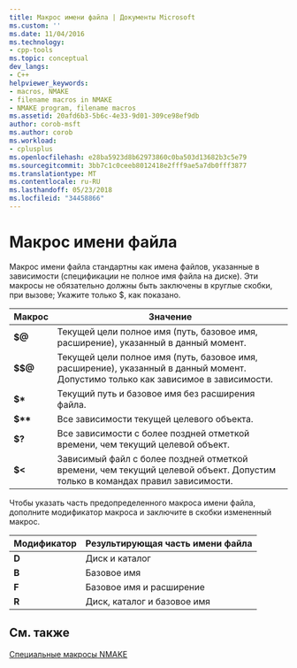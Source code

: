 ```yaml
---
title: Макрос имени файла | Документы Microsoft
ms.custom: ''
ms.date: 11/04/2016
ms.technology:
- cpp-tools
ms.topic: conceptual
dev_langs:
- C++
helpviewer_keywords:
- macros, NMAKE
- filename macros in NMAKE
- NMAKE program, filename macros
ms.assetid: 20afd6b3-5b6c-4e33-9d01-309ce98ef9db
author: corob-msft
ms.author: corob
ms.workload:
- cplusplus
ms.openlocfilehash: e28ba5923d8b62973860c0ba503d13682b3c5e79
ms.sourcegitcommit: 3bb7c1c0ceeb8012418e2fff9ae5a7db0fff3877
ms.translationtype: MT
ms.contentlocale: ru-RU
ms.lasthandoff: 05/23/2018
ms.locfileid: "34458866"
---
```

# <a name="filename-macros"></a>Макрос имени файла
Макрос имени файла стандартны как имена файлов, указанные в зависимости (спецификации не полное имя файла на диске). Эти макросы не обязательно должны быть заключены в круглые скобки, при вызове; Укажите только $, как показано.  
  
|Макрос|Значение|  
|-----------|-------------|  
|**$@**|Текущей цели полное имя (путь, базовое имя, расширение), указанный в данный момент.|  
|**$$@**|Текущей цели полное имя (путь, базовое имя, расширение), указанный в данный момент. Допустимо только как зависимое в зависимости.|  
|**$&#42;**|Текущий путь и базовое имя без расширения файла.|  
|**$&#42;&#42;**|Все зависимости текущей целевого объекта.|  
|**$?**|Все зависимости с более поздней отметкой времени, чем текущий целевой объект.|  
|**$<**|Зависимый файл с более поздней отметкой времени, чем текущий целевой объект. Допустим только в командах правил зависимости.|  
  
 Чтобы указать часть предопределенного макроса имени файла, дополните модификатор макроса и заключите в скобки измененный макрос.  
  
|Модификатор|Результирующая часть имени файла|  
|--------------|-----------------------------|  
|**D**|Диск и каталог|  
|**B**|Базовое имя|  
|**F**|Базовое имя и расширение|  
|**R**|Диск, каталог и базовое имя|  
  
## <a name="see-also"></a>См. также  
 [Специальные макросы NMAKE](../build/special-nmake-macros.md)
